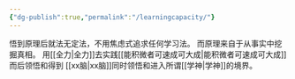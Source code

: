 ```yaml
---
{"dg-publish":true,"permalink":"/learningcapacity/"}
---
```


悟到原理后就法无定法，不用焦虑式追求任何学习法。
而原理来自于从事实中挖掘真相。
用[[全力\|全力]]去实践[[能积微者可速成可大成\|能积微者可速成可大成]]而后领悟和得到 [[xx脑\|xx脑]]同时领悟和进入所谓[[学神\|学神]]的境界。

